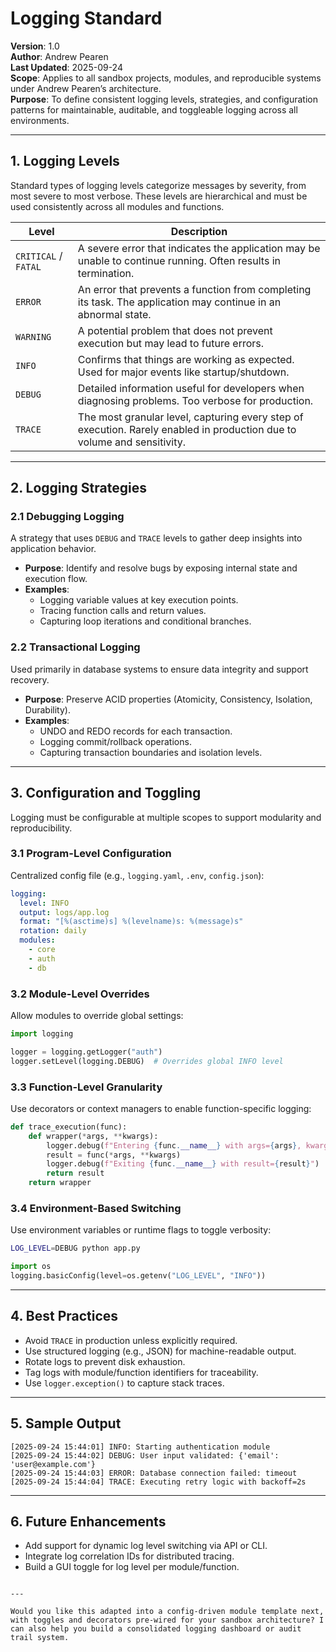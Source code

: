 # Logging Standard

**Version**: 1.0  
**Author**: Andrew Pearen  
**Last Updated**: 2025-09-24  
**Scope**: Applies to all sandbox projects, modules, and reproducible systems under Andrew Pearen’s architecture.  
**Purpose**: To define consistent logging levels, strategies, and configuration patterns for maintainable, auditable, and toggleable logging across all environments.

---

## 1. Logging Levels

Standard types of logging levels categorize messages by severity, from most severe to most verbose. These levels are hierarchical and must be used consistently across all modules and functions.

| Level             | Description                                                                 |
|------------------|-----------------------------------------------------------------------------|
| `CRITICAL` / `FATAL` | A severe error that indicates the application may be unable to continue running. Often results in termination. |
| `ERROR`           | An error that prevents a function from completing its task. The application may continue in an abnormal state. |
| `WARNING`         | A potential problem that does not prevent execution but may lead to future errors. |
| `INFO`            | Confirms that things are working as expected. Used for major events like startup/shutdown. |
| `DEBUG`           | Detailed information useful for developers when diagnosing problems. Too verbose for production. |
| `TRACE`           | The most granular level, capturing every step of execution. Rarely enabled in production due to volume and sensitivity. |

---

## 2. Logging Strategies

### 2.1 Debugging Logging

A strategy that uses `DEBUG` and `TRACE` levels to gather deep insights into application behavior.

- **Purpose**: Identify and resolve bugs by exposing internal state and execution flow.
- **Examples**:
  - Logging variable values at key execution points.
  - Tracing function calls and return values.
  - Capturing loop iterations and conditional branches.

### 2.2 Transactional Logging

Used primarily in database systems to ensure data integrity and support recovery.

- **Purpose**: Preserve ACID properties (Atomicity, Consistency, Isolation, Durability).
- **Examples**:
  - UNDO and REDO records for each transaction.
  - Logging commit/rollback operations.
  - Capturing transaction boundaries and isolation levels.

---

## 3. Configuration and Toggling

Logging must be configurable at multiple scopes to support modularity and reproducibility.

### 3.1 Program-Level Configuration

Centralized config file (e.g., `logging.yaml`, `.env`, `config.json`):

```yaml
logging:
  level: INFO
  output: logs/app.log
  format: "[%(asctime)s] %(levelname)s: %(message)s"
  rotation: daily
  modules:
    - core
    - auth
    - db
```

### 3.2 Module-Level Overrides

Allow modules to override global settings:

```python
import logging

logger = logging.getLogger("auth")
logger.setLevel(logging.DEBUG)  # Overrides global INFO level
```

### 3.3 Function-Level Granularity

Use decorators or context managers to enable function-specific logging:

```python
def trace_execution(func):
    def wrapper(*args, **kwargs):
        logger.debug(f"Entering {func.__name__} with args={args}, kwargs={kwargs}")
        result = func(*args, **kwargs)
        logger.debug(f"Exiting {func.__name__} with result={result}")
        return result
    return wrapper
```

### 3.4 Environment-Based Switching

Use environment variables or runtime flags to toggle verbosity:

```bash
LOG_LEVEL=DEBUG python app.py
```

```python
import os
logging.basicConfig(level=os.getenv("LOG_LEVEL", "INFO"))
```

---

## 4. Best Practices

- Avoid `TRACE` in production unless explicitly required.
- Use structured logging (e.g., JSON) for machine-readable output.
- Rotate logs to prevent disk exhaustion.
- Tag logs with module/function identifiers for traceability.
- Use `logger.exception()` to capture stack traces.

---

## 5. Sample Output

```text
[2025-09-24 15:44:01] INFO: Starting authentication module
[2025-09-24 15:44:02] DEBUG: User input validated: {'email': 'user@example.com'}
[2025-09-24 15:44:03] ERROR: Database connection failed: timeout
[2025-09-24 15:44:04] TRACE: Executing retry logic with backoff=2s
```

---

## 6. Future Enhancements

- Add support for dynamic log level switching via API or CLI.
- Integrate log correlation IDs for distributed tracing.
- Build a GUI toggle for log level per module/function.

```

---

Would you like this adapted into a config-driven module template next, with toggles and decorators pre-wired for your sandbox architecture? I can also help you build a consolidated logging dashboard or audit trail system.
